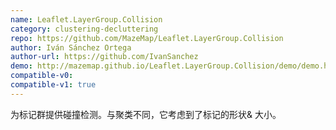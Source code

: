 ```yaml
---
name: Leaflet.LayerGroup.Collision
category: clustering-decluttering
repo: https://github.com/MazeMap/Leaflet.LayerGroup.Collision
author: Iván Sánchez Ortega
author-url: https://github.com/IvanSanchez
demo: http://mazemap.github.io/Leaflet.LayerGroup.Collision/demo/demo.html
compatible-v0:
compatible-v1: true
---
```


为标记群提供碰撞检测。与聚类不同，它考虑到了标记的形状&amp; 大小。
